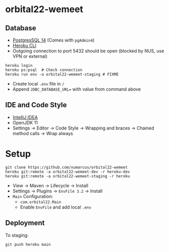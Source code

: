 # orbital22-wemeet

## Database
- [PostgresSQL 14](https://www.postgresql.org/download/) (Comes with `pgAdmin4`)
- [Heroku CLI](https://devcenter.heroku.com/articles/heroku-cli#install-the-heroku-cli)
- Outgoing connection to port 5432 should be open (blocked by NUS, use VPN or external)
```shell
heroku login
heroku ps:psql  # Check connection
heroku run env -a orbital22-wemeet-staging # FIXME
```
- Create local `.env` file in `/`
- Append `JDBC_DATABASE_URL=` with value from command above

## IDE and Code Style
- [IntelliJ IDEA](https://www.jetbrains.com/idea/download/) 
- OpenJDK 11
- Settings &rarr; Editor &rarr; Code Style &rarr; Wrapping and braces &rarr; Chained method calls &rarr; Wrap always

# Setup
```shell
git clone https://github.com/xumarcus/orbital22-wemeet
heroku git:remote -a orbital22-wemeet-dev -r heroku-dev
heroku git:remote -a orbital22-wemeet-staging -r heroku
```
- View &rarr; Maven &rarr; Lifecycle &rarr; Install
- Settings &rarr; Plugins &rarr; `EnvFile 3.2` &rarr; Install
- `Main` Configuration:
  - `com.orbital22.Main`
  - Enable `EnvFile` and add local `.env`

## Deployment
To staging:
```shell
git push heroku main
```